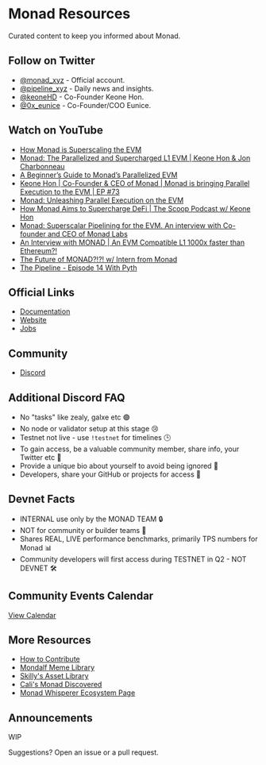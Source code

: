# Monad Resources

Curated content to keep you informed about Monad.

## Follow on Twitter
- [@monad_xyz](https://twitter.com/monad_xyz) - Official account.
- [@pipeline_xyz](https://twitter.com/pipeline_xyz) - Daily news and insights.
- [@keoneHD](https://twitter.com/keoneHD) - Co-Founder Keone Hon.
- [@0x_eunice](https://twitter.com/0x_eunice) - Co-Founder/COO Eunice.

## Watch on YouTube
- [How Monad is Superscaling the EVM](https://www.youtube.com/watch?v=Gj6ct-PBrN4)
- [Monad: The Parallelized and Supercharged L1 EVM | Keone Hon & Jon Charbonneau](https://www.youtube.com/watch?v=42thc9u-70k)
- [A Beginner’s Guide to Monad’s Parallelized EVM](https://www.youtube.com/watch?v=sbcc9OuZgPc)
- [Keone Hon | Co-Founder & CEO of Monad | Monad is bringing Parallel Execution to the EVM | EP #73](https://www.youtube.com/watch?v=bBNH7AalvUA)
- [Monad: Unleashing Parallel Execution on the EVM](https://www.youtube.com/watch?v=HdTg7d5OtkA)
- [How Monad Aims to Supercharge DeFi | The Scoop Podcast w/ Keone Hon](https://www.youtube.com/watch?v=Sdxslcv1g9o)
- [Monad: Superscalar Pipelining for the EVM. An interview with Co-founder and CEO of Monad Labs](https://www.youtube.com/watch?v=uVR0alshmt4)
- [An Interview with MONAD | An EVM Compatible L1 1000x faster than Ethereum?!](https://www.youtube.com/watch?v=wMENw8D5iMU)
- [The Future of MONAD?!?! w/ Intern from Monad](https://www.youtube.com/watch?v=ZojEcUnrfp0)
- [The Pipeline - Episode 14 With Pyth](https://www.youtube.com/watch?v=UmznS8RrLPE)

## Official Links
- [Documentation](https://docs.monad.xyz/)
- [Website](https://www.monad.xyz/)
- [Jobs](https://www.monadlabs.xyz/opportunities)

## Community
- [Discord](https://discord.com/invite/monad)

## Additional Discord FAQ
- No "tasks" like zealy, galxe etc 🟣
- No node or validator setup at this stage 😢
- Testnet not live - use `!testnet` for timelines 🕒
- To gain access, be a valuable community member, share info, your Twitter etc 🌟
- Provide a unique bio about yourself to avoid being ignored 🚫
- Developers, share your GitHub or projects for access 🔵

## Devnet Facts
- INTERNAL use only by the MONAD TEAM 🔒
- NOT for community or builder teams 🚫
- Shares REAL, LIVE performance benchmarks, primarily TPS numbers for Monad 📊
- Community developers will first access during TESTNET in Q2 - NOT DEVNET 🛠

## Community Events Calendar
[View Calendar](https://sumptuous-ounce-552.notion.site/c449c46c4bb141d6a56f473739097c54?v=0bb9b69f35c3413c89c67c01ffbea527)

## More Resources
- [How to Contribute](https://monad-xyz.notion.site/How-to-Contribute-3c31c176d59845eabc4a6dfbf3435863)
- [Mondalf Meme Library](https://monadmemelibrary.notion.site/monadmemelibrary/bcb827d7421946d193761264678a9e09?v=e9e98b2f082a43118f8fec3e23327241)
- [Skilly's Asset Library](https://skilly.notion.site/Monad-Media-Kit-0554df533a10449d8dbbf960fd0c52a7)
- [Cali's Monad Discovered](https://cal1nads.notion.site/cal1nads/69f4c975d8dc4d25bed1e21570ddf816?v=db846cc43d9c4dacb40d22fae5e62627)
- [Monad Whisperer Ecosystem Page](https://monadwhisper.xyz/ecosystem.html)

## Announcements
  WIP

Suggestions? Open an issue or a pull request.
